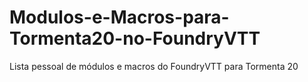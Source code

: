 # Modulos-e-Macros-para-Tormenta20-no-FoundryVTT
Lista pessoal de módulos e macros do FoundryVTT para Tormenta 20
